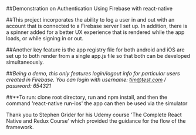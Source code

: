 ##Demonstration on Authentication Using Firebase with react-native

##This project incorporates the ability to log a user in and out with an account that is connected to a Firebase server I set up. In addition, there is a spinner added for a better UX experience that is rendered while the app loads, or while signing in or out.

##Another key feature is the app registry file for both android and iOS are set up to both render from a single app.js file so that both can be developed simultaneously.

##*Being a demo, this only features login/logout info for particular users created in Firebase. You can login with username: tim@test.com / password: 654321*

##**To run: clone root directory, run and npm install, and then the command 'react-native run-ios' the app can then be used via the simulator 

Thank you to Stephen Grider for his Udemy course 'The Complete React Native and Redux Course'
which provided the guidance for the flow of the framework.
